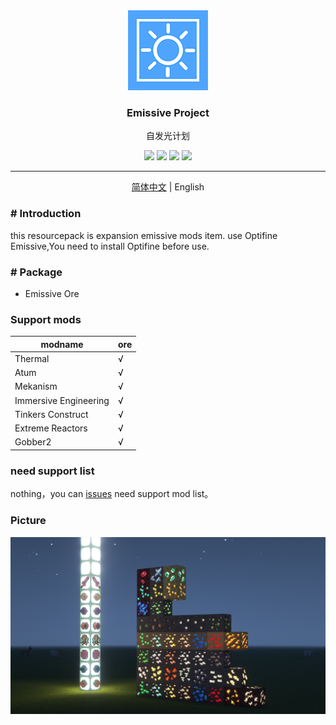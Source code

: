 <div align="center">
  <img src="./img/pack.png" alt="Minecraft-Emissive-Project" />
  <h3>Emissive Project</h3>
  <p>自发光计划</p>
  <img src="https://img.shields.io/github/stars/fastchen/Emissive-Project?label=Star&logo=github"/>
  <a href="https://github.com/FastChen/Emissive-Project/issues"><img src="https://img.shields.io/github/issues/fastchen/Emissive-Project?label=Issues"/></a>
  <img src="https://img.shields.io/github/license/fastchen/Emissive-Project?label=License"/>
  <a href="https://github.com/FastChen/Emissive-Project/releases"><img src="https://img.shields.io/github/v/release/fastchen/Emissive-Project?label=Release"/></a>
  <hr>
  <p><a href="./README.md">简体中文</a> | English</p>
</div>

### # Introduction

this resourcepack is expansion emissive mods item. use Optifine Emissive,You need to install Optifine before use.

### # Package

- Emissive Ore

### Support mods

| modname              | ore |
| --------------------- | ---- |
| Thermal               | √    |
| Atum                  | √    |
| Mekanism              | √    |
| Immersive Engineering | √    |
| Tinkers Construct     | √    |
| Extreme Reactors      | √    |
| Gobber2               | √    |

### need support list

nothing，you can [issues](https://github.com/FastChen/Emissive-Project/issues) need support mod list。

### Picture
![1](./img/img_1.png)
